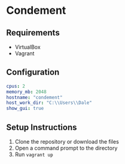 # Condement

## Requirements

* VirtualBox
* Vagrant

## Configuration

```yaml
cpus: 2
memory_mb: 2048
hostname: "condement"
host_work_dir: "C:\\Users\\Dale"
show_gui: true
```

## Setup Instructions

1. Clone the repository or download the files
2. Open a command prompt to the directory
3. Run `vagrant up`